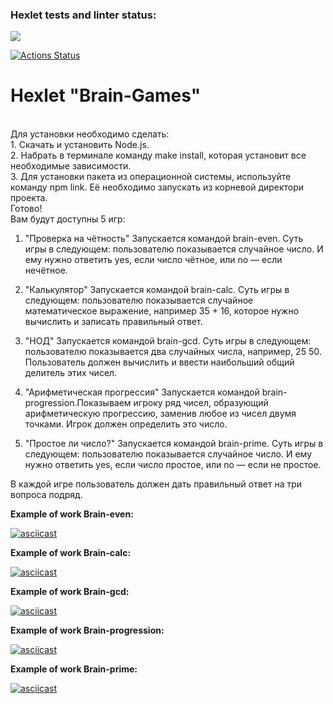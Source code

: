 ### Hexlet tests and linter status:

<a href="https://codeclimate.com/github/codeclimate/codeclimate/maintainability"><img src="https://api.codeclimate.com/v1/badges/a99a88d28ad37a79dbf6/maintainability" /></a>

[![Actions Status](https://github.com/Rodion94/lvl1/workflows/hexlet-check/badge.svg)](https://github.com/Rodion94/lvl1/actions)

<h1>Hexlet "Brain-Games"</h1><br>
Для установки необходимо сделать:<br>
1. Скачать и установить Node.js.<br>
2. Набрать в терминале команду make install, которая установит все необходимые зависимости.<br>
3. Для установки пакета из операционной системы, используйте команду npm link. Её необходимо запускать из корневой директори проекта.<br>
Готово!<br>
Вам будут доступны 5 игр:<br>

1. "Проверка на чётность"
   Запускается командой brain-even. Суть игры в следующем: пользователю показывается случайное число. И ему нужно ответить yes, если число чётное, или no — если нечётное.<br>

2. "Калькулятор"
   Запускается командой brain-calc. Суть игры в следующем: пользователю показывается случайное математическое выражение, например 35 + 16, которое нужно вычислить и записать правильный ответ.<br>

3. "НОД"
   Запускается командой brain-gcd. Суть игры в следующем: пользователю показывается два случайных числа, например, 25 50. Пользователь должен вычислить и ввести наибольший общий делитель этих чисел.<br>

4. "Арифметическая прогрессия"
   Запускается командой brain-progression.Показываем игроку ряд чисел, образующий арифметическую прогрессию, заменив любое из чисел двумя точками. Игрок должен определить это число.<br>

5. "Простое ли число?"
   Запускается командой brain-prime. Суть игры в следующем: пользователю показывается случайное число. И ему нужно ответить yes, если число простое, или no — если не простое.<br>

В каждой игре пользователь должен дать правильный ответ на три вопроса подряд.

<b>Example of work Brain-even:</b>

[![asciicast](https://asciinema.org/a/BCFtJ1oYLSJAwPZMeeBhAXUdW.svg)](https://asciinema.org/a/BCFtJ1oYLSJAwPZMeeBhAXUdW)

<b>Example of work Brain-calc:</b>

[![asciicast](https://asciinema.org/a/bNphaPavHbNtxHDaOb495rNY9.svg)](https://asciinema.org/a/bNphaPavHbNtxHDaOb495rNY9)

<b>Example of work Brain-gcd:</b>

[![asciicast](https://asciinema.org/a/ad0s86vUNeQQAmAZsxz0cbk28.svg)](https://asciinema.org/a/ad0s86vUNeQQAmAZsxz0cbk28)

<b>Example of work Brain-progression:</b>

[![asciicast](https://asciinema.org/a/tIKJXIvO4ata9kITmv1cqRqL2.svg)](https://asciinema.org/a/tIKJXIvO4ata9kITmv1cqRqL2)

<b>Example of work Brain-prime:</b>

[![asciicast](https://asciinema.org/a/3k2Pf8UdOJPsHC9ZIyiFakVw8.svg)](https://asciinema.org/a/3k2Pf8UdOJPsHC9ZIyiFakVw8)
